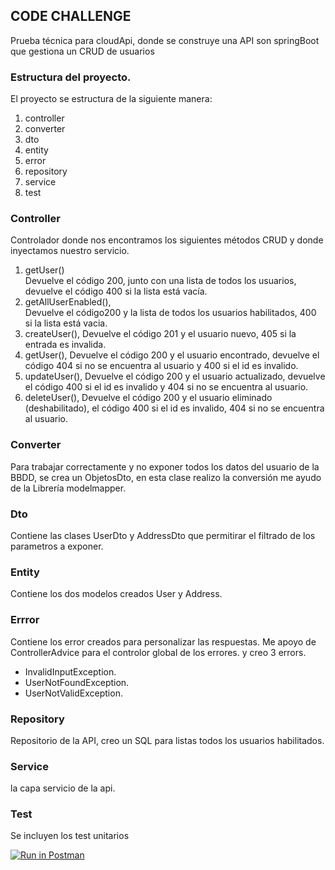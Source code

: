 


## CODE CHALLENGE

Prueba técnica para cloudApi, donde se construye una API son springBoot que gestiona un CRUD  de usuarios

### Estructura del proyecto.
 El proyecto se estructura de la siguiente manera:
  1. controller 
  2. converter
  3. dto
  4. entity
  5. error
  6. repository
  7. service
  8. test


### Controller
  Controlador donde nos encontramos los siguientes métodos CRUD y donde inyectamos nuestro servicio.
   1. getUser()  
    Devuelve el código 200, junto con una lista de todos los usuarios, devuelve el código 400 si la lista está vacía.
   2. getAllUserEnabled(),  
    Devuelve el código200 y la lista de todos los usuarios habilitados, 400 si la lista está vacia.
   3. createUser(), 
    Devuelve el código 201 y el usuario nuevo, 405 si la entrada es invalida.
   4. getUser(), 
    Devuelve el código 200 y el usuario encontrado, devuelve el código 404 si no se encuentra al usuario y 400 si el id es invalido.
   5. updateUser(), 
   Devuelve el código 200 y el usuario actualizado, devuelve el código 400 si el id es invalido y 404 si no se encuentra al usuario.
   6. deleteUser(), 
   Devuelve el código 200 y el usuario eliminado (deshabilitado), el código  400 si el id es invalido, 404 si no se encuentra al usuario.
   
   
   
 ### Converter
   Para trabajar correctamente y no exponer todos los datos del usuario de la BBDD, se crea un ObjetosDto, en esta clase realizo la conversión me 
   ayudo de la Librería modelmapper.
  
  
 ### Dto
 Contiene las clases UserDto y AddressDto que permitirar el filtrado de los parametros a exponer.
 
 ### Entity
 Contiene los dos modelos creados User y Address.
 
 ### Errror
 Contiene los error creados para personalizar las respuestas. Me apoyo de ControllerAdvice para el controlor global de los errores.
 y creo 3 errors.
  * InvalidInputException.
  * UserNotFoundException.
  * UserNotValidException.
  
  ### Repository
  Repositorio de la API, creo un SQL para listas todos los usuarios habilitados.
  
  ### Service
  la capa servicio de la api.
  
  ### Test
  Se incluyen los test unitarios
  
 
  
  
  
  
  

 

[![Run in Postman](https://run.pstmn.io/button.svg)](https://app.getpostman.com/run-collection/a10b0ad51a2f8ff58ab7)


